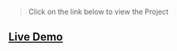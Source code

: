 > Click on the link below to view the Project
## [Live Demo](https://aman-maharshi.github.io/udemy-gitwdjob-site/)